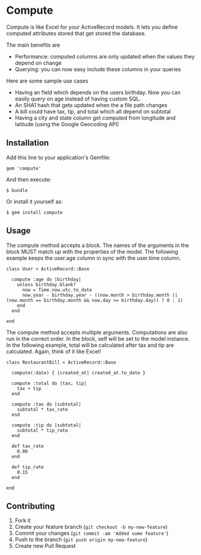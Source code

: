 # Compute

Compute is like Excel for your ActiveRecord models.
It lets you define computed attributes stored that get stored the database.

The main benefits are
- Performance: computed columns are only updated when the values they depend on change
- Querying: you can now easy include these columns in your queries

Here are some sample use cases
- Having an field which depends on the users birthday. Now you can easily query on age instead of having custom SQL.
- An SHA1 hash that gets updated when the a file path changes
- A bill could have tax, tip, and total which all depend on subtotal
- Having a city and state column get computed from longitude and latitude (using the Google Geocoding API)

## Installation

Add this line to your application's Gemfile:

    gem 'compute'

And then execute:

    $ bundle

Or install it yourself as:

    $ gem install compute

## Usage

The compute method accepts a block. 
The names of the arguments in the block MUST match up with the properties of the model.
The following example keeps the user.age column in sync with the user.time column. 

```
class User < ActiveRecord::Base

  compute :age do |birthday|
    unless birthday.blank?
      now = Time.now.utc.to_date
      now.year - birthday.year - ((now.month > birthday.month || (now.month == birthday.month && now.day >= birthday.day)) ? 0 : 1)
    end
  end

end
```

The compute method accepts multiple arguments. Computations are also run in the correct order.
In the block, self will be set to the model instance.
In the following example, total will be calculated after tax and tip are calculated. Again, think of it like Excel!

```
class RestaurantBill < ActiveRecord::Base

  compute(:date) { |created_at| created_at.to_date }

  compute :total do |tax, tip|
    tax + tip
  end

  compute :tax do |subtotal|
    subtotal * tax_rate
  end

  compute :tip do |subtotal|
    subtotal * tip_rate
  end

  def tax_rate
    0.08
  end

  def tip_rate
    0.15
  end

end
```

## Contributing

1. Fork it
2. Create your feature branch (`git checkout -b my-new-feature`)
3. Commit your changes (`git commit -am 'Added some feature'`)
4. Push to the branch (`git push origin my-new-feature`)
5. Create new Pull Request
